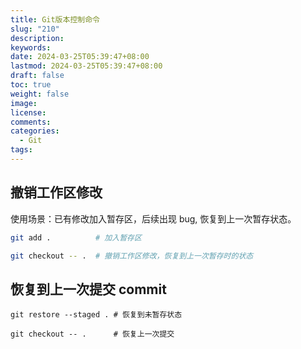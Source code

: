 ```yaml
---
title: Git版本控制命令
slug: "210"
description: 
keywords: 
date: 2024-03-25T05:39:47+08:00
lastmod: 2024-03-25T05:39:47+08:00
draft: false
toc: true
weight: false
image: 
license: 
comments: 
categories:
  - Git
tags:
---
```


## 撤销工作区修改

使用场景：已有修改加入暂存区，后续出现 bug, 恢复到上一次暂存状态。

```bash
git add .          # 加入暂存区

git checkout -- .  # 撤销工作区修改，恢复到上一次暂存时的状态
```

## 恢复到上一次提交 commit

```
git restore --staged . # 恢复到未暂存状态

git checkout -- .      # 恢复上一次提交
```

